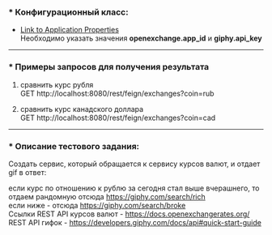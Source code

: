 ### * Конфигурационный класс: <br>

- [Link to Application Properties](src\main\resources\application.properties) <br>
Необходимо указать значения **openexchange.app_id** и **giphy.api_key**


---

### * Примеры запросов для получения результата
1) сравнить курс рубля <br>
GET http://localhost:8080/rest/feign/exchanges?coin=rub

2) сравнить курс канадского доллара <br>
GET http://localhost:8080/rest/feign/exchanges?coin=cad

---

### * Описание тестового задания:

Создать сервис, который обращается к сервису курсов валют, и отдает gif в ответ:

если курс по отношению к рублю за сегодня стал выше вчерашнего, то отдаем рандомную
отсюда https://giphy.com/search/rich <br>
если ниже - отсюда https://giphy.com/search/broke <br>
Ссылки REST API курсов валют - https://docs.openexchangerates.org/ <br>
REST API гифок - https://developers.giphy.com/docs/api#quick-start-guide  



